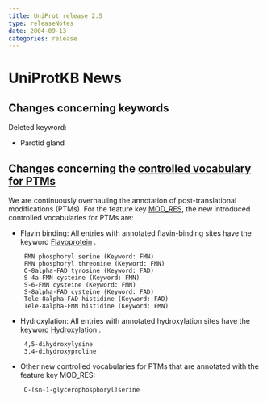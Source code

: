 ```yaml
---
title: UniProt release 2.5
type: releaseNotes
date: 2004-09-13
categories: release
---
```


# UniProtKB News

## Changes concerning keywords

Deleted keyword:

-   Parotid gland

## Changes concerning the [controlled vocabulary for PTMs](https://ftp.uniprot.org/pub/databases/uniprot/current_release/knowledgebase/complete/docs/ptmlist)

We are continuously overhauling the annotation of post-translational modifications (PTMs). For the feature key [MOD\_RES](https://www.uniprot.org/manual/mod_res), the new introduced controlled vocabularies for PTMs are:

-   Flavin binding: All entries with annotated flavin-binding sites have the keyword [Flavoprotein](https://www.uniprot.org/keywords/KW-0285) .

         FMN phosphoryl serine (Keyword: FMN)
         FMN phosphoryl threonine (Keyword: FMN)
         O-8alpha-FAD tyrosine (Keyword: FAD)
         S-4a-FMN cysteine (Keyword: FMN)
         S-6-FMN cysteine (Keyword: FMN)
         S-8alpha-FAD cysteine (Keyword: FAD)
         Tele-8alpha-FAD histidine (Keyword: FAD)
         Tele-8alpha-FMN histidine (Keyword: FMN)

-   Hydroxylation: All entries with annotated hydroxylation sites have the keyword [Hydroxylation](https://www.uniprot.org/keywords/KW-0379) .

         4,5-dihydroxylysine
         3,4-dihydroxyproline

-   Other new controlled vocabularies for PTMs that are annotated with the feature key MOD\_RES:

         O-(sn-1-glycerophosphoryl)serine
